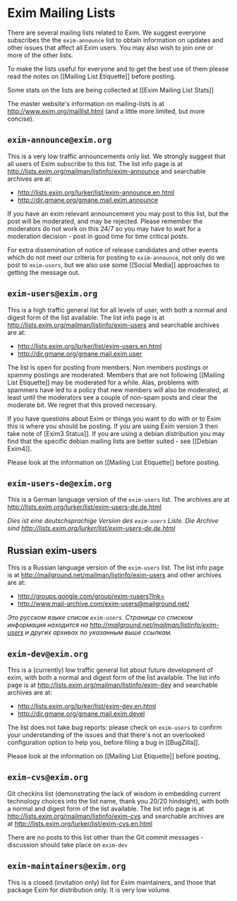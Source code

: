 # Exim Mailing Lists

There are several mailing lists related to Exim. We suggest everyone subscribes the the `exim-announce` list to obtain information on updates and other issues that affect all Exim users. You may also wish to join one or more of the other lists.

To make the lists useful for everyone and to get the best use of them please read the notes on [[Mailing List Etiquette]] before posting.

Some stats on the lists are being collected at [[Exim Mailing List Stats]]

The master website's information on mailing-lists is at http://www.exim.org/maillist.html (and a little more limited, but more concise).

## `exim-announce@exim.org`

This is a very low traffic announcements only list. We strongly suggest that all users of Exim subscribe to this list. The list info page is at http://lists.exim.org/mailman/listinfo/exim-announce and searchable archives are at:

* http://lists.exim.org/lurker/list/exim-announce.en.html
* http://dir.gmane.org/gmane.mail.exim.announce

If you have an exim relevant announcement you may post to this list, but the post will be moderated, and may be rejected. Please remember the moderators do not work on this 24/7 so you may have to wait for a moderation decision - post in good time for time critical posts.

For extra dissemination of notice of release candidates and other events which do not meet our criteria for posting to `exim-announce`, not only do we post to `exim-users`, but we also use some [[Social Media]] approaches to getting the message out.

## `exim-users@exim.org`

This is a high traffic general list for all levels of user, with both a normal and digest form of the list available. The list info page is at http://lists.exim.org/mailman/listinfo/exim-users and searchable archives are at:

* http://lists.exim.org/lurker/list/exim-users.en.html
* http://dir.gmane.org/gmane.mail.exim.user

The list is open for posting from members. Non members postings or spammy postings are moderated. Members that are not following [[Mailing List Etiquette]] may be moderated for a while.  Alas, problems with spammers have led to a policy that new members will also be moderated, at least until the moderators see a couple of non-spam posts and clear the moderate bit. We regret that this proved necessary.

If you have questions about Exim or things you want to do with or to Exim this is where you should be posting. If you are using Exim version 3 then take note of [Exim3 Status]]. If you are using a debian distribution you may find that the specific debian mailing lists are better suited - see [[Debian Exim4]].

Please look at the information on [[Mailing List Etiquette]] before posting.

## `exim-users-de@exim.org`

This is a German language version of the `exim-users` list. The archives are at http://lists.exim.org/lurker/list/exim-users-de.de.html

_Dies ist eine deutschsprachige Version des `exim-users` Liste. Die Archive sind http://lists.exim.org/lurker/list/exim-users-de.de.html_

## Russian exim-users

This is a Russian language version of the `exim-users` list. The list info page is at http://mailground.net/mailman/listinfo/exim-users and other archives are at:

* http://groups.google.com/group/exim-rusers?lnk=
* http://www.mail-archive.com/exim-users@mailground.net/

_Это русском языке список `exim-users`. Страницы со списком информация находится на http://mailground.net/mailman/listinfo/exim-users и других архивах по указанным выше ссылкам._

## `exim-dev@exim.org`

This is a (currently) low traffic general list about future development of exim, with both a normal and digest form of the list available. The list info page is at http://lists.exim.org/mailman/listinfo/exim-dev and searchable archives are at:

* http://lists.exim.org/lurker/list/exim-dev.en.html
* http://dir.gmane.org/gmane.mail.exim.devel

The list does not take bug reports: please check on `exim-users` to confirm your understanding of the issues and that there's not an overlooked configuration option to help you, before filing a bug in [[BugZilla]].

Please look at the information on [[Mailing List Etiquette]] before posting.

## `exim-cvs@exim.org`

Git checkins list (demonstrating the lack of wisdom in embedding current technology choices into the list name, thank you 20/20 hindsight), with both a normal and digest form of the list available. The list info page is at http://lists.exim.org/mailman/listinfo/exim-cvs and searchable archives are at http://lists.exim.org/lurker/list/exim-cvs.en.html

There are no posts to this list other than the Git commit messages - discussion should take place on `exim-dev`

## `exim-maintainers@exim.org`

This is a closed (invitation only) list for Exim maintainers, and those that package Exim for distribution only. It is very low volume.